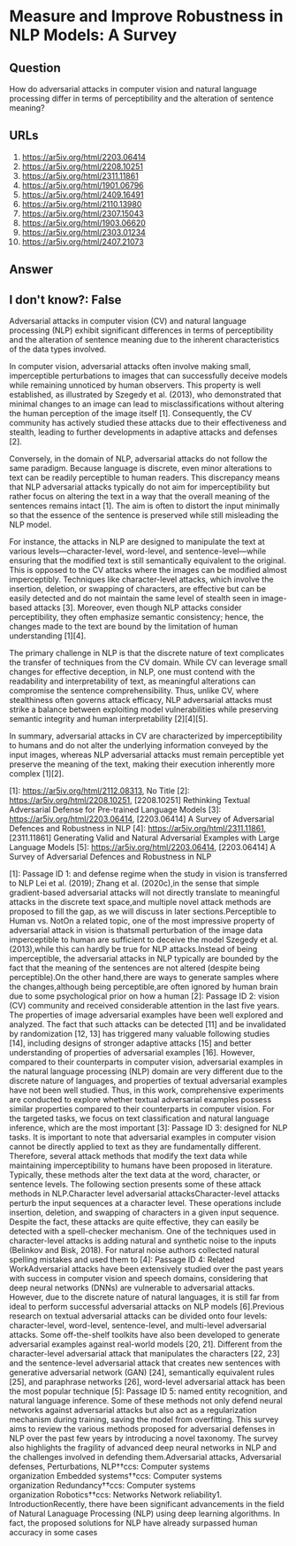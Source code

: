 # Measure and Improve Robustness in NLP Models: A Survey

## Question

How do adversarial attacks in computer vision and natural language processing differ in terms of perceptibility and the alteration of sentence meaning?

## URLs

1. https://ar5iv.org/html/2203.06414
2. https://ar5iv.org/html/2208.10251
3. https://ar5iv.org/html/2311.11861
4. https://ar5iv.org/html/1901.06796
5. https://ar5iv.org/html/2409.16491
6. https://ar5iv.org/html/2110.13980
7. https://ar5iv.org/html/2307.15043
8. https://ar5iv.org/html/1903.06620
9. https://ar5iv.org/html/2303.01234
10. https://ar5iv.org/html/2407.21073

## Answer

## I don't know?: False

Adversarial attacks in computer vision (CV) and natural language processing (NLP) exhibit significant differences in terms of perceptibility and the alteration of sentence meaning due to the inherent characteristics of the data types involved. 

In computer vision, adversarial attacks often involve making small, imperceptible perturbations to images that can successfully deceive models while remaining unnoticed by human observers. This property is well established, as illustrated by Szegedy et al. (2013), who demonstrated that minimal changes to an image can lead to misclassifications without altering the human perception of the image itself [1]. Consequently, the CV community has actively studied these attacks due to their effectiveness and stealth, leading to further developments in adaptive attacks and defenses [2].

Conversely, in the domain of NLP, adversarial attacks do not follow the same paradigm. Because language is discrete, even minor alterations to text can be readily perceptible to human readers. This discrepancy means that NLP adversarial attacks typically do not aim for imperceptibility but rather focus on altering the text in a way that the overall meaning of the sentences remains intact [1]. The aim is often to distort the input minimally so that the essence of the sentence is preserved while still misleading the NLP model.

For instance, the attacks in NLP are designed to manipulate the text at various levels—character-level, word-level, and sentence-level—while ensuring that the modified text is still semantically equivalent to the original. This is opposed to the CV attacks where the images can be modified almost imperceptibly. Techniques like character-level attacks, which involve the insertion, deletion, or swapping of characters, are effective but can be easily detected and do not maintain the same level of stealth seen in image-based attacks [3]. Moreover, even though NLP attacks consider perceptibility, they often emphasize semantic consistency; hence, the changes made to the text are bound by the limitation of human understanding [1][4].

The primary challenge in NLP is that the discrete nature of text complicates the transfer of techniques from the CV domain. While CV can leverage small changes for effective deception, in NLP, one must contend with the readability and interpretability of text, as meaningful alterations can compromise the sentence comprehensibility. Thus, unlike CV, where stealthiness often governs attack efficacy, NLP adversarial attacks must strike a balance between exploiting model vulnerabilities while preserving semantic integrity and human interpretability [2][4][5].

In summary, adversarial attacks in CV are characterized by imperceptibility to humans and do not alter the underlying information conveyed by the input images, whereas NLP adversarial attacks must remain perceptible yet preserve the meaning of the text, making their execution inherently more complex [1][2].

[1]: https://ar5iv.org/html/2112.08313, No Title
[2]: https://ar5iv.org/html/2208.10251, [2208.10251] Rethinking Textual Adversarial Defense for Pre-trained Language Models
[3]: https://ar5iv.org/html/2203.06414, [2203.06414] A Survey of Adversarial Defences and Robustness in NLP
[4]: https://ar5iv.org/html/2311.11861, [2311.11861] Generating Valid and Natural Adversarial Examples with Large Language Models
[5]: https://ar5iv.org/html/2203.06414, [2203.06414] A Survey of Adversarial Defences and Robustness in NLP

[1]: Passage ID 1: and defense regime when the study in vision is transferred to NLP Lei et al. (2019); Zhang et al. (2020c),in the sense that simple gradient-based adversarial attacks will not directly translate to meaningful attacks in the discrete text space,and multiple novel attack methods are proposed to fill the gap, as we will discuss in later sections.Perceptible to Human vs. NotOn a related topic, one of the most impressive property of adversarial attack in vision is thatsmall perturbation of the image data imperceptible to human are sufficient to deceive the model Szegedy et al. (2013),while this can hardly be true for NLP attacks.Instead of being imperceptible, the adversarial attacks in NLP typically are bounded by the fact that the meaning of the sentences are not altered (despite being perceptible).On the other hand,there are ways to generate samples where the changes,although being perceptible,are often ignored by human brain due to some psychological prior on how a human
[2]: Passage ID 2: vision (CV) community and received considerable attention in the last five years. The properties of image adversarial examples have been well explored and analyzed. The fact that such attacks can be detected [11] and be invalidated by randomization [12, 13] has triggered many valuable following studies [14], including designs of stronger adaptive attacks [15] and better understanding of properties of adversarial examples [16]. However, compared to their counterparts in computer vision, adversarial examples in the natural language processing (NLP) domain are very different due to the discrete nature of languages, and properties of textual adversarial examples have not been well studied. Thus, in this work, comprehensive experiments are conducted to explore whether textual adversarial examples possess similar properties compared to their counterparts in computer vision. For the targeted tasks, we focus on text classification and natural language inference, which are the most important
[3]: Passage ID 3: designed for NLP tasks. It is important to note that adversarial examples in computer vision cannot be directly applied to text as they are fundamentally different. Therefore, several attack methods that modify the text data while maintaining imperceptibility to humans have been proposed in literature. Typically, these methods alter the text data at the word, character, or sentence levels. The following section presents some of these attack methods in NLP.Character level adversarial attacksCharacter-level attacks perturb the input sequences at a character level. These operations include insertion, deletion, and swapping of characters in a given input sequence. Despite the fact, these attacks are quite effective, they can easily be detected with a spell-checker mechanism. One of the techniques used in character-level attacks is adding natural and synthetic noise to the inputs (Belinkov and Bisk, 2018). For natural noise authors collected natural spelling mistakes and used them to
[4]: Passage ID 4: Related WorkAdversarial attacks have been extensively studied over the past years with success in computer vision and speech domains, considering that deep neural networks (DNNs) are vulnerable to adversarial attacks. However, due to the discrete nature of natural languages, it is still far from ideal to perform successful adversarial attacks on NLP models [6].Previous research on textual adversarial attacks can be divided onto four levels: character-level, word-level, sentence-level, and multi-level adversarial attacks. Some off-the-shelf toolkits have also been developed to generate adversarial examples against real-world models [20, 21]. Different from the character-level adversarial attack that manipulates the characters [22, 23] and the sentence-level adversarial attack that creates new sentences with generative adversarial network (GAN) [24], semantically equivalent rules [25], and paraphrase networks [26], word-level adversarial attack has been the most popular technique
[5]: Passage ID 5: named entity recognition, and natural language inference. Some of these methods not only defend neural networks against adversarial attacks but also act as a regularization mechanism during training, saving the model from overfitting. This survey aims to review the various methods proposed for adversarial defenses in NLP over the past few years by introducing a novel taxonomy. The survey also highlights the fragility of advanced deep neural networks in NLP and the challenges involved in defending them.Adversarial attacks, Adversarial defenses, Perturbations, NLP††ccs: Computer systems organization Embedded systems††ccs: Computer systems organization Redundancy††ccs: Computer systems organization Robotics††ccs: Networks Network reliability1. IntroductionRecently, there have been significant advancements in the field of Natural Lanaguage Processing (NLP) using deep learning algorithms. In fact, the proposed solutions for NLP have already surpassed human accuracy in some cases